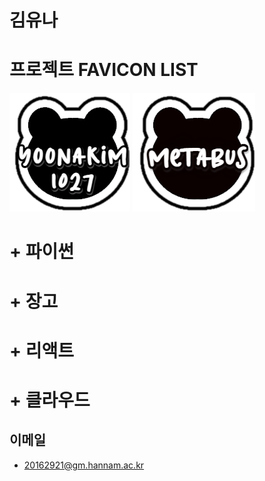 # 김유나

# 프로젝트 FAVICON LIST

![](https://github.com/yoonakim1027/yoonakim1027/blob/main/assets/bear_black_yoona.png?raw=true)
![](https://github.com/yoonakim1027/yoonakim1027/blob/main/assets/favicondog.png?raw=true)

# + 파이썬
# + 장고
# + 리액트
# + 클라우드

## 이메일

+ 20162921@gm.hannam.ac.kr

